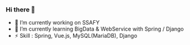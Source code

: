 ### Hi there 👋


- 🔭 I’m currently working on SSAFY
- 🌱 I’m currently learning BigData & WebService with Spring / Django
- ⚡ Skill : Spring, Vue.js, MySQL(MariaDB), Django
